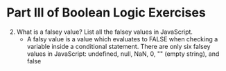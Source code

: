 #  Part III of Boolean Logic Exercises

2. What is a falsey value? List all the falsey values in JavaScript.
   - A falsy value is a value which evaluates to FALSE when checking a variable inside a conditional statement. 
   There are only six falsey values in JavaScript: undefined, null, NaN, 0, "" (empty string), and false